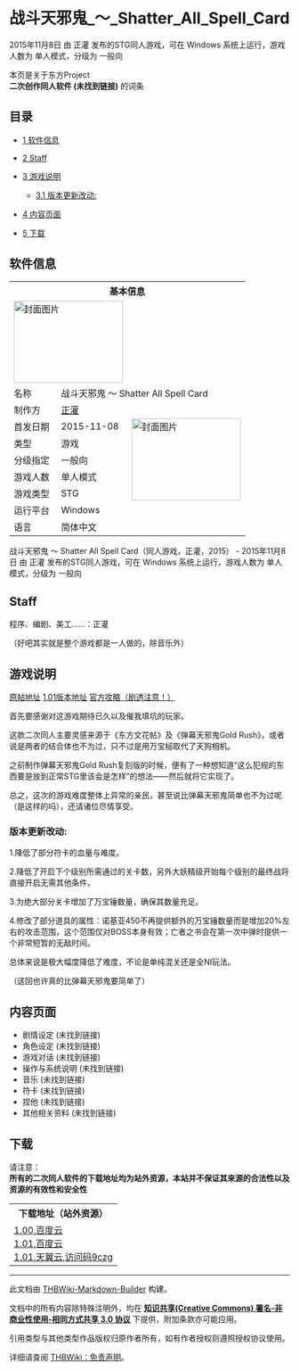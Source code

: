 # 战斗天邪鬼_～_Shatter_All_Spell_Card

<!-- source html: G:\repos\THBWiki-Markdown-Builder\THBWikiMarkdown\Temp\main\d\df\ns0%3A%E6%88%98%E6%96%97%E5%A4%A9%E9%82%AA%E9%AC%BC_%EF%BD%9E_Shatter_All_Spell_Card.html -->

2015年11月8日 由 正灌  发布的STG同人游戏，可在 Windows 系统上运行，游戏人数为 单人模式，分级为 一般向

本页是关于东方Project  
 **二次创作同人软件 (未找到链接)** 的词条

## 目录

- [1 软件信息](#软件信息)
- [2 Staff](#Staff)
- [3 游戏说明](#游戏说明)

  - [3.1 版本更新改动:](#版本更新改动:)



- [4 内容页面](#内容页面)
- [5 下载](#下载)





## 软件信息

<table><tbody><tr><th colspan="3">基本信息</th></tr><tr><td class="cover-artwork-mobile" colspan="2"><a href="./文件-战斗天邪鬼_～_Shatter_All_Spell_Card封面.jpg.md" class="image" title="封面图片"><img alt="封面图片" src="https://upload.thwiki.cc/thumb/1/17/%E6%88%98%E6%96%97%E5%A4%A9%E9%82%AA%E9%AC%BC_%EF%BD%9E_Shatter_All_Spell_Card%E5%B0%81%E9%9D%A2.jpg/196px-%E6%88%98%E6%96%97%E5%A4%A9%E9%82%AA%E9%AC%BC_%EF%BD%9E_Shatter_All_Spell_Card%E5%B0%81%E9%9D%A2.jpg" decoding="async" loading="lazy" width="196" height="147" srcset="https://upload.thwiki.cc/thumb/1/17/%E6%88%98%E6%96%97%E5%A4%A9%E9%82%AA%E9%AC%BC_%EF%BD%9E_Shatter_All_Spell_Card%E5%B0%81%E9%9D%A2.jpg/294px-%E6%88%98%E6%96%97%E5%A4%A9%E9%82%AA%E9%AC%BC_%EF%BD%9E_Shatter_All_Spell_Card%E5%B0%81%E9%9D%A2.jpg 1.5x, https://upload.thwiki.cc/thumb/1/17/%E6%88%98%E6%96%97%E5%A4%A9%E9%82%AA%E9%AC%BC_%EF%BD%9E_Shatter_All_Spell_Card%E5%B0%81%E9%9D%A2.jpg/392px-%E6%88%98%E6%96%97%E5%A4%A9%E9%82%AA%E9%AC%BC_%EF%BD%9E_Shatter_All_Spell_Card%E5%B0%81%E9%9D%A2.jpg 2x" data-file-width="1437" data-file-height="1079"></a></td>
</tr><tr><td class="label">名称</td><td colspan="2"> 战斗天邪鬼 ～ Shatter All Spell Card </td></tr><tr><td class="label">制作方</td><td><a href="./正灌.md" title="正灌">正灌</a></td><td class="cover-artwork" rowspan="7" style="min-width:196px;"><a href="./文件-战斗天邪鬼_～_Shatter_All_Spell_Card封面.jpg.md" class="image" title="封面图片"><img alt="封面图片" src="https://upload.thwiki.cc/thumb/1/17/%E6%88%98%E6%96%97%E5%A4%A9%E9%82%AA%E9%AC%BC_%EF%BD%9E_Shatter_All_Spell_Card%E5%B0%81%E9%9D%A2.jpg/196px-%E6%88%98%E6%96%97%E5%A4%A9%E9%82%AA%E9%AC%BC_%EF%BD%9E_Shatter_All_Spell_Card%E5%B0%81%E9%9D%A2.jpg" decoding="async" loading="lazy" width="196" height="147" srcset="https://upload.thwiki.cc/thumb/1/17/%E6%88%98%E6%96%97%E5%A4%A9%E9%82%AA%E9%AC%BC_%EF%BD%9E_Shatter_All_Spell_Card%E5%B0%81%E9%9D%A2.jpg/294px-%E6%88%98%E6%96%97%E5%A4%A9%E9%82%AA%E9%AC%BC_%EF%BD%9E_Shatter_All_Spell_Card%E5%B0%81%E9%9D%A2.jpg 1.5x, https://upload.thwiki.cc/thumb/1/17/%E6%88%98%E6%96%97%E5%A4%A9%E9%82%AA%E9%AC%BC_%EF%BD%9E_Shatter_All_Spell_Card%E5%B0%81%E9%9D%A2.jpg/392px-%E6%88%98%E6%96%97%E5%A4%A9%E9%82%AA%E9%AC%BC_%EF%BD%9E_Shatter_All_Spell_Card%E5%B0%81%E9%9D%A2.jpg 2x" data-file-width="1437" data-file-height="1079"></a></td>
</tr><tr><td class="label">首发日期</td><td>2015-11-08</td></tr><tr><td class="label">类型</td><td>游戏</td></tr><tr><td class="label">分级指定</td><td>一般向</td></tr><tr><td class="label">游戏人数</td><td>单人模式</td></tr><tr><td class="label">游戏类型</td><td>STG</td></tr><tr><td class="label">运行平台</td><td>Windows</td></tr><tr><td class="label">语言</td><td>简体中文</td></tr></tbody></table>

战斗天邪鬼 ～ Shatter All Spell Card（同人游戏，正灌，2015） - 2015年11月8日 由 正灌  发布的STG同人游戏，可在 Windows 系统上运行，游戏人数为 单人模式，分级为 一般向

## Staff
  
程序、编剧、美工……：正灌  

（好吧其实就是整个游戏都是一人做的，除音乐外）
  


## 游戏说明
  
[原帖地址](http://tieba.baidu.com/p/4146150206)
[1.01版本地址](https://tieba.baidu.com/p/5836451902)
[官方攻略（剧透注意！）](http://tieba.baidu.com/p/4186599443)
  


  
首先要感谢对这游戏期待已久以及催我填坑的玩家。  

这款二次同人主要灵感来源于《东方文花帖》及《弹幕天邪鬼Gold Rush》，或者说是两者的结合体也不为过，只不过是用万宝槌取代了天狗相机。  

之前制作弹幕天邪鬼Gold Rush复刻版的时候，便有了一种想知道“这么犯规的东西要是放到正常STG里该会是怎样”的想法——然后就将它实现了。  

总之，这次的游戏难度整体上异常的亲民，甚至说比弹幕天邪鬼简单也不为过呢（是这样的吗），还请诸位尽情享受。
  



### 版本更新改动:

  
1.降低了部分符卡的血量与难度。  

2.降低了开启下个级别所需通过的关卡数，另外大妖精级开始每个级别的最终战将直接开启无需其他条件。  

3.为绝大部分关卡增加了万宝锤数量，确保其数量充足。  

4.修改了部分道具的属性：诺基亚450不再提供额外的万宝锤数量而是增加20%左右的攻击范围，这个范围仅对BOSS本身有效；亡者之书会在第一次中弹时提供一个非常短暂的无敌时间。  

总体来说是极大幅度降低了难度，不论是单纯混关还是全NI玩法。  

  

（这回也许真的比弹幕天邪鬼要简单了）
  



## 内容页面
- 剧情设定 (未找到链接)
- 角色设定 (未找到链接)
- 游戏对话 (未找到链接)
- 操作与系统说明 (未找到链接)
- 音乐 (未找到链接)
- 符卡 (未找到链接)
- 捏他 (未找到链接)
- 其他相关资料 (未找到链接)


## 下载
  
请注意：  
 **所有的二次同人软件的下载地址均为站外资源，本站并不保证其来源的合法性以及资源的有效性和安全性** 
  


<table>

<tbody><tr>
<th>下载地址（站外资源）
</th></tr>
<tr>
<td><a rel="nofollow" class="external text" href="https://pan.baidu.com/s/1pJnGeD1">1.00,百度云</a><br><a rel="nofollow" class="external text" href="https://pan.baidu.com/s/1FIAxhHIaggld3yRAyFr9FA">1.01,百度云</a><br><a rel="nofollow" class="external text" href="https://cloud.189.cn/web/share?code=3aEryeM3YJjq">1.01,天翼云,访问码9czg</a>
</td></tr></tbody></table>


  
  

  





---

此文档由 [THBWiki-Markdown-Builder](https://github.com/Delsin-Yu/THBWiki-Markdown-Builder) 构建。

文档中的所有内容除特殊注明外，均在 [**知识共享(Creative Commons) 署名-非商业性使用-相同方式共享 3.0 协议**](https://creativecommons.org/licenses/by-sa/3.0/deed.zh-hans) 下提供，附加条款亦可能应用。

引用类型与其他类型作品版权归原作者所有，如有作者授权则遵照授权协议使用。

详细请查阅 [THBWiki：免责声明](https://thbwiki.cc/THBWiki:%E5%85%8D%E8%B4%A3%E5%A3%B0%E6%98%8E)。

